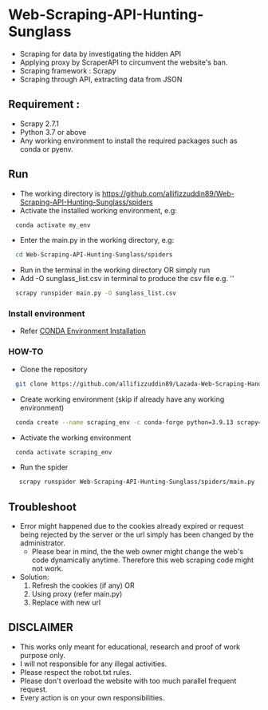 # Web-Scraping-API-Hunting-Sunglass
- Scraping for data by investigating the hidden API
- Applying proxy by ScraperAPI to circumvent the website's ban.
- Scraping framework : Scrapy
- Scraping through API, extracting data from JSON

## Requirement : 
- Scrapy 2.7.1
- Python 3.7 or above
- Any working environment to install the required packages such as conda or pyenv.

## Run
- The working directory is https://github.com/allifizzuddin89/Web-Scraping-API-Hunting-Sunglass/spiders
- Activate the installed working environment, e.g:
```bash  
  conda activate my_env 
```
- Enter the main.py in the working directory, e.g:
```bash  
  cd Web-Scraping-API-Hunting-Sunglass/spiders
```
- Run <scrapy runspider main.py> in the terminal in the working directory
  OR simply run <scrapy crawl main.py>
- Add -O sunglass_list.csv in terminal to produce the csv file e.g. ''
```bash  
  scrapy runspider main.py -O sunglass_list.csv 
```

### Install environment
- Refer [CONDA Environment Installation](https://docs.anaconda.com/anaconda/install/)
 
### HOW-TO
- Clone the repository
```bash  
  git clone https://github.com/allifizzuddin89/Lazada-Web-Scraping-Handphone-Price-List.git  
```
- Create working environment (skip if already have any working environment)
```bash
  conda create --name scraping_env -c conda-forge python=3.9.13 scrapy=2.7.1
```
- Activate the working environment
```bash
  conda activate scraping_env
```
- Run the spider
 ```bash
    scrapy runspider Web-Scraping-API-Hunting-Sunglass/spiders/main.py -O sunglass_list.csv
 ```

## Troubleshoot
- Error might happened due to the cookies already expired or request being rejected by the server or the url simply has been changed by the administrator.
  - Please bear in mind, the the web owner might change the web's code dynamically anytime. Therefore this web scraping code might not work.
- Solution: 
  1. Refresh the cookies (if any) OR
  2. Using proxy (refer main.py)
  3. Replace with new url
  
## DISCLAIMER
- This works only meant for educational, research and proof of work purpose only. 
- I will not responsible for any illegal activities.
- Please respect the robot.txt rules.
- Please don't overload the website with too much parallel frequent request.
- Every action is on your own responsibilities.


